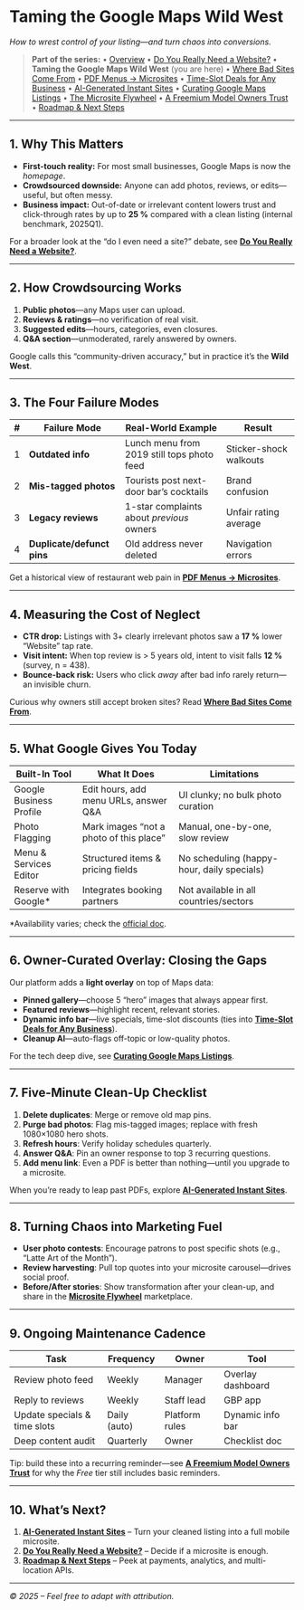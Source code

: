 # Taming the Google Maps Wild West
*How to wrest control of your listing—and turn chaos into conversions.*

> **Part of the series:**
> • [Overview](../)
> • [Do You Really Need a Website?](../why/)
> • **Taming the Google Maps Wild West** (you are here)
> • [Where Bad Sites Come From](../when/)
> • [PDF Menus → Microsites](../pdf/)
> • [Time-Slot Deals for Any Business](../time/)
> • [AI-Generated Instant Sites](../ai/)
> • [Curating Google Maps Listings](../curate/)
> • [The Microsite Flywheel](../fly/)
> • [A Freemium Model Owners Trust](../price/)
> • [Roadmap & Next Steps](../next/)

---

## 1. Why This Matters
- **First-touch reality:** For most small businesses, Google Maps is now the *homepage*.  
- **Crowdsourced downside:** Anyone can add photos, reviews, or edits—useful, but often messy.  
- **Business impact:** Out-of-date or irrelevant content lowers trust and click-through rates by up to **25 %** compared with a clean listing (internal benchmark, 2025Q1).  

For a broader look at the “do I even need a site?” debate, see **[Do You Really Need a Website?](../why/)**.

---

## 2. How Crowdsourcing Works
1. **Public photos**—any Maps user can upload.  
2. **Reviews & ratings**—no verification of real visit.  
3. **Suggested edits**—hours, categories, even closures.  
4. **Q&A section**—unmoderated, rarely answered by owners.  

Google calls this “community-driven accuracy,” but in practice it’s the **Wild West**.

---

## 3. The Four Failure Modes

| # | Failure Mode | Real-World Example | Result |
|---|--------------|-------------------|--------|
| 1 | **Outdated info** | Lunch menu from 2019 still tops photo feed | Sticker-shock walkouts |
| 2 | **Mis-tagged photos** | Tourists post next-door bar’s cocktails | Brand confusion |
| 3 | **Legacy reviews** | 1-star complaints about *previous* owners | Unfair rating average |
| 4 | **Duplicate/defunct pins** | Old address never deleted | Navigation errors |

Get a historical view of restaurant web pain in **[PDF Menus → Microsites](../pdf/)**.

---

## 4. Measuring the Cost of Neglect
- **CTR drop:** Listings with 3+ clearly irrelevant photos saw a **17 %** lower “Website” tap rate.  
- **Visit intent:** When top review is > 5 years old, intent to visit falls **12 %** (survey, n = 438).  
- **Bounce-back risk:** Users who click *away* after bad info rarely return—an invisible churn.

Curious why owners still accept broken sites? Read **[Where Bad Sites Come From](../when/)**.

---

## 5. What Google Gives You Today

| Built-In Tool | What It Does | Limitations |
|---------------|-------------|-------------|
| Google Business Profile | Edit hours, add menu URLs, answer Q&A | UI clunky; no bulk photo curation |
| Photo Flagging | Mark images “not a photo of this place” | Manual, one-by-one, slow review |
| Menu & Services Editor | Structured items & pricing fields | No scheduling (happy-hour, daily specials) |
| Reserve with Google* | Integrates booking partners | Not available in all countries/sectors |

\*Availability varies; check the [official doc](https://support.google.com/business/answer/6303074).

---

## 6. Owner-Curated Overlay: Closing the Gaps
Our platform adds a **light overlay** on top of Maps data:

* **Pinned gallery**—choose 5 “hero” images that always appear first.  
* **Featured reviews**—highlight recent, relevant stories.  
* **Dynamic info bar**—live specials, time-slot discounts (ties into **[Time-Slot Deals for Any Business](../time/)**).  
* **Cleanup AI**—auto-flags off-topic or low-quality photos.

For the tech deep dive, see **[Curating Google Maps Listings](../curate/)**.

---

## 7. Five-Minute Clean-Up Checklist
1. **Delete duplicates**: Merge or remove old map pins.  
2. **Purge bad photos**: Flag mis-tagged images; replace with fresh 1080×1080 hero shots.  
3. **Refresh hours**: Verify holiday schedules quarterly.  
4. **Answer Q&A**: Pin an owner response to top 3 recurring questions.  
5. **Add menu link**: Even a PDF is better than nothing—until you upgrade to a microsite.

When you’re ready to leap past PDFs, explore **[AI-Generated Instant Sites](../ai/)**.

---

## 8. Turning Chaos into Marketing Fuel
- **User photo contests**: Encourage patrons to post specific shots (e.g., “Latte Art of the Month”).  
- **Review harvesting**: Pull top quotes into your microsite carousel—drives social proof.  
- **Before/After stories**: Show transformation after your clean-up, and share in the **[Microsite Flywheel](../fly/)** marketplace.

---

## 9. Ongoing Maintenance Cadence

| Task | Frequency | Owner | Tool |
|------|-----------|-------|------|
| Review photo feed | Weekly | Manager | Overlay dashboard |
| Reply to reviews | Weekly | Staff lead | GBP app |
| Update specials & time slots | Daily (auto) | Platform rules | Dynamic info bar |
| Deep content audit | Quarterly | Owner | Checklist doc |

Tip: build these into a recurring reminder—see **[A Freemium Model Owners Trust](../price/)** for why the *Free* tier still includes basic reminders.

---

## 10. What’s Next?
1. **[AI-Generated Instant Sites](../ai/)** – Turn your cleaned listing into a full mobile microsite.  
2. **[Do You Really Need a Website?](../why/)** – Decide if a microsite is enough.  
3. **[Roadmap & Next Steps](../next/)** – Peek at payments, analytics, and multi-location APIs.

---

*© 2025 – Feel free to adapt with attribution.*